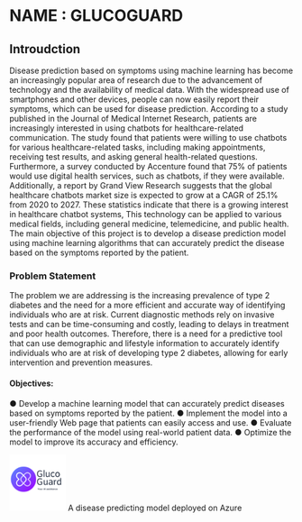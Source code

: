 # NAME : GLUCOGUARD

## Introudction
Disease prediction based on symptoms using machine learning has become an increasingly
popular area of research due to the advancement of technology and the availability of medical
data. With the widespread use of smartphones and other devices, people can now easily report
their symptoms, which can be used for disease prediction. According to a study published in the
Journal of Medical Internet Research, patients are increasingly interested in using chatbots for
healthcare-related communication. The study found that patients were willing to use chatbots for
various healthcare-related tasks, including making appointments, receiving test results, and
asking general health-related questions.
Furthermore, a survey conducted by Accenture found that 75% of patients would use digital
health services, such as chatbots, if they were available. Additionally, a report by Grand View
Research suggests that the global healthcare chatbots market size is expected to grow at a CAGR
of 25.1% from 2020 to 2027. These statistics indicate that there is a growing interest in
healthcare chatbot systems,
This technology can be applied to various medical fields, including general medicine,
telemedicine, and public health. The main objective of this project is to develop a disease
prediction model using machine learning algorithms that can accurately predict the disease based
on the symptoms reported by the patient.


### Problem Statement
The problem we are addressing is the increasing prevalence of type 2 diabetes and the need for a
more efficient and accurate way of identifying individuals who are at risk. Current diagnostic
methods rely on invasive tests and can be time-consuming and costly, leading to delays in
treatment and poor health outcomes. Therefore, there is a need for a predictive tool that can use
demographic and lifestyle information to accurately identify individuals who are at risk of
developing type 2 diabetes, allowing for early intervention and prevention measures.
#### Objectives:
● Develop a machine learning model that can accurately predict diseases based on
symptoms reported by the patient.
● Implement the model into a user-friendly Web page that patients can easily access and
use.
● Evaluate the performance of the model using real-world patient data.
● Optimize the model to improve its accuracy and efficiency.

<img src="https://github.com/WahomeKezia/Assets/blob/main/2.png" title="logo" alt="Logo" width="100" height="100"/>
A disease predicting model deployed on Azure  
